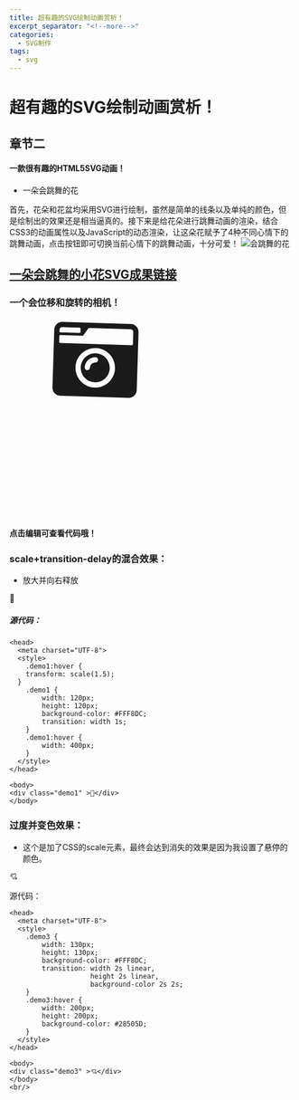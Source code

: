 ```yaml
---
title: 超有趣的SVG绘制动画赏析！
excerpt_separator: "<!--more-->"
categories: 
  - SVG制作
tags:
  - svg
---
```


# 超有趣的SVG绘制动画赏析！
## 章节二
#### 一款很有趣的HTML5SVG动画！
<!--more-->
* 一朵会跳舞的花

首先，花朵和花盆均采用SVG进行绘制，虽然是简单的线条以及单纯的颜色，但是绘制出的效果还是相当逼真的。接下来是给花朵进行跳舞动画的渲染，结合CSS3的动画属性以及JavaScript的动态渲染，让这朵花赋予了4种不同心情下的跳舞动画，点击按钮即可切换当前心情下的跳舞动画，十分可爱！
![会跳舞的花](https://gimg2.baidu.com/image_search/src=http%3A%2F%2F5b0988e595225.cdn.sohucs.com%2Fimages%2F20171102%2Feb5bfd75cece441e91c5248e85a177fe.png&refer=http%3A%2F%2F5b0988e595225.cdn.sohucs.com&app=2002&size=f9999,10000&q=a80&n=0&g=0n&fmt=jpeg?sec=1612623691&t=dba068a623c3549aab14c2bed90602c0)

## [一朵会跳舞的小花SVG成果链接](https://www.html5tricks.com/demo/html5-svg-dancing-flower/index.html)



### 一个会位移和旋转的相机！

<section>
<svg width="500" height="350" xmlns="http://www.w3.org/2000/svg">
  <g> 
    <svg aria-hidden="true" focusable="false" data-prefix="fas" data-icon="camera-retro" class="svg-inline--fa fa-camera-retro fa-w-16" role="img" xmlns="http://www.w3.org/2000/svg" viewBox="0 0 1200 1200"><path fill="currentColor" d="M48 32C21.5 32 0 53.5 0 80v352c0 26.5 21.5 48 48 48h416c26.5 0 48-21.5 48-48V80c0-26.5-21.5-48-48-48H48zm0 32h106c3.3 0 6 2.7 6 6v20c0 3.3-2.7 6-6 6H38c-3.3 0-6-2.7-6-6V80c0-8.8 7.2-16 16-16zm426 96H38c-3.3 0-6-2.7-6-6v-36c0-3.3 2.7-6 6-6h138l30.2-45.3c1.1-1.7 3-2.7 5-2.7H464c8.8 0 16 7.2 16 16v74c0 3.3-2.7 6-6 6zM256 424c-66.2 0-120-53.8-120-120s53.8-120 120-120 120 53.8 120 120-53.8 120-120 120zm0-208c-48.5 0-88 39.5-88 88s39.5 88 88 88 88-39.5 88-88-39.5-88-88-88zm-48 104c-8.8 0-16-7.2-16-16 0-35.3 28.7-64 64-64 8.8 0 16 7.2 16 16s-7.2 16-16 16c-17.6 0-32 14.4-32 32 0 8.8-7.2 16-16 16z"></path></svg>
    <animateTransform attributeName="transform" begin="0s" dur="10s" type="rotate" from="0 160 160" to="360 160 160" repeatCount="indefinite"/>
    <animate attributeName="transform"  
           to="100"
           dur="3s"
           begin="0s" type="rotate" from="0 160 160" to="360 160 160" repeatCount="indefinite"/>
  </g>
</svg>
  
#### 点击编辑可查看代码哦！




### scale+transition-delay的混合效果：
- 放大并向右释放

🥗

##### 源代码：

```
<head>
  <meta charset="UTF-8">
  <style>
    .demo1:hover {
    transform: scale(1.5);
  }
	.demo1 {
	    width: 120px;
	    height: 120px;
	    background-color: #FFF8DC;
	    transition: width 1s;
	}
	.demo1:hover {
	    width: 400px;
	}
  </style>
</head>

<body>
<div class="demo1" >🥗</div>
</body>
```
### 过度并变色效果：
- 这个是加了CSS的scale元素，最终会达到消失的效果是因为我设置了悬停的颜色。

💘

源代码：
```
<head>
  <meta charset="UTF-8">
  <style>
    .demo3 {
	    width: 130px;
        height: 130px;
        background-color: #FFF8DC;
        transition: width 2s linear,
                    height 2s linear,
                    background-color 2s 2s;
	}
	.demo3:hover {
	    width: 200px;
        height: 200px;
        background-color: #28505D;
	}
  </style>
</head>

<body>
<div class="demo3" >💘</div>
</body>
<br/>
```

